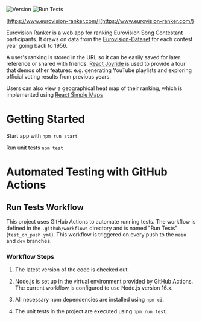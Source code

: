 ![Version](https://img.shields.io/badge/version-2-0-blue)
![Run Tests](https://github.com/jekrch/eurovision-ranker/actions/workflows/test_on_push.yml/badge.svg)

[https://www.eurovision-ranker.com/](https://www.eurovision-ranker.com/)

Eurovision Ranker is a web app for ranking Eurovision Song Contestant participants. It draws on data from the [Eurovision-Dataset](https://github.com/Spijkervet/eurovision-dataset) for each contest year going back to 1956. 

A user's ranking is stored in the URL so it can be easily saved for later reference or shared with friends. [React Joyride](https://react-joyride.com/) is used to provide a tour that demos other features: e.g. generating YouTube playlists and exploring official voting results from previous years. 

Users can also view a geographical heat map of their ranking, which is implemented using [React Simple Maps](https://www.react-simple-maps.io/)

# Getting Started 

Start app with `npm run start`

Run unit tests `npm test`

# Automated Testing with GitHub Actions
## Run Tests Workflow
This project uses GitHub Actions to automate running tests. The workflow is defined in the ``.github/workflows`` directory and is named "Run Tests" (`test_on_push.yml`). This workflow is triggered on every push to the `main` and `dev` branches. 

### Workflow Steps
1. The latest version of the code is checked out.

2. Node.js is set up in the virtual environment provided by GitHub Actions. The current workflow is configured to use Node.js version 16.x.

3. All necessary npm dependencies are installed using `npm ci`.

4. The unit tests in the project are executed using `npm run test`.
